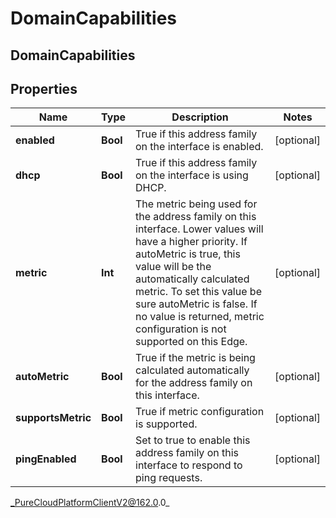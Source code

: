 # DomainCapabilities

## DomainCapabilities

## Properties

|Name | Type | Description | Notes|
|------------ | ------------- | ------------- | -------------|
| **enabled** | **Bool** | True if this address family on the interface is enabled. | [optional] |
| **dhcp** | **Bool** | True if this address family on the interface is using DHCP. | [optional] |
| **metric** | **Int** | The metric being used for the address family on this interface. Lower values will have a higher priority. If autoMetric is true, this value will be the automatically calculated metric. To set this value be sure autoMetric is false. If no value is returned, metric configuration is not supported on this Edge. | [optional] |
| **autoMetric** | **Bool** | True if the metric is being calculated automatically for the address family on this interface. | [optional] |
| **supportsMetric** | **Bool** | True if metric configuration is supported. | [optional] |
| **pingEnabled** | **Bool** | Set to true to enable this address family on this interface to respond to ping requests. | [optional] |



_PureCloudPlatformClientV2@162.0.0_
